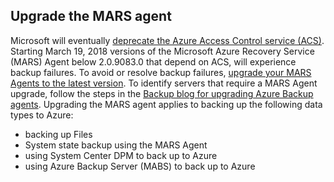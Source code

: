 ## Upgrade the MARS agent
Microsoft will eventually [deprecate the Azure Access Control service (ACS)](../../active-directory/develop/active-directory-acs-migration.md). Starting March 19, 2018 versions of the Microsoft Azure Recovery Service (MARS) Agent below 2.0.9083.0 that depend on ACS, will experience backup failures. To avoid or resolve backup failures, [upgrade your MARS Agents to the latest version](https://go.microsoft.com/fwlink/?linkid=229525). To identify servers that require a MARS Agent upgrade, follow the steps in the [Backup blog for upgrading Azure Backup agents](https://blogs.technet.microsoft.com/srinathv/2018/01/17/updating-azure-backup-agents/). Upgrading the MARS agent applies to backing up the following data types to Azure:
- backing up Files 
- System state backup using the MARS Agent
- using System Center DPM to back up to Azure
- using Azure Backup Server (MABS) to back up to Azure
